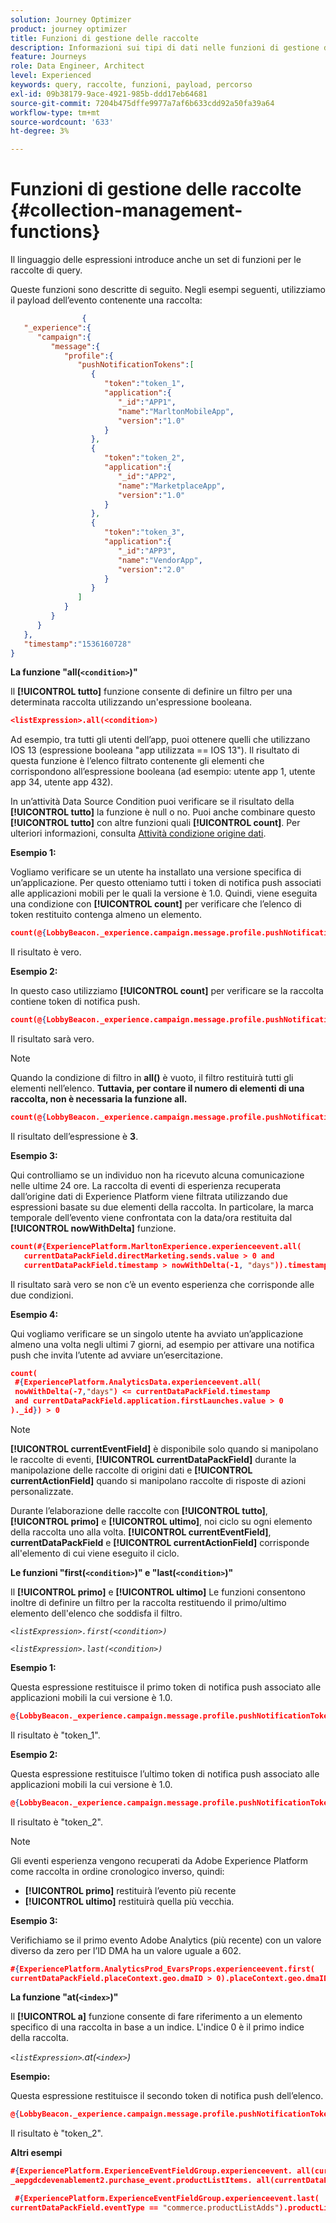 ```yaml
---
solution: Journey Optimizer
product: journey optimizer
title: Funzioni di gestione delle raccolte
description: Informazioni sui tipi di dati nelle funzioni di gestione delle raccolte
feature: Journeys
role: Data Engineer, Architect
level: Experienced
keywords: query, raccolte, funzioni, payload, percorso
exl-id: 09b38179-9ace-4921-985b-ddd17eb64681
source-git-commit: 7204b475dffe9977a7af6b633cdd92a50fa39a64
workflow-type: tm+mt
source-wordcount: '633'
ht-degree: 3%

---
```


# Funzioni di gestione delle raccolte {#collection-management-functions}

Il linguaggio delle espressioni introduce anche un set di funzioni per le raccolte di query.

Queste funzioni sono descritte di seguito. Negli esempi seguenti, utilizziamo il payload dell’evento contenente una raccolta:

```json
                { 
   "_experience":{ 
      "campaign":{ 
         "message":{ 
            "profile":{ 
               "pushNotificationTokens":[ 
                  { 
                     "token":"token_1",
                     "application":{ 
                        "_id":"APP1",
                        "name":"MarltonMobileApp",
                        "version":"1.0"
                     }
                  },
                  { 
                     "token":"token_2",
                     "application":{ 
                        "_id":"APP2",
                        "name":"MarketplaceApp",
                        "version":"1.0"
                     }
                  },
                  { 
                     "token":"token_3",
                     "application":{ 
                        "_id":"APP3",
                        "name":"VendorApp",
                        "version":"2.0"
                     }
                  }
               ]
            }
         }
      }
   },
   "timestamp":"1536160728"
}
```

**La funzione &quot;all(`<condition>`)&quot;**

Il **[!UICONTROL tutto]** funzione consente di definire un filtro per una determinata raccolta utilizzando un&#39;espressione booleana.

```json
<listExpression>.all(<condition>)
```

Ad esempio, tra tutti gli utenti dell’app, puoi ottenere quelli che utilizzano IOS 13 (espressione booleana &quot;app utilizzata == IOS 13&quot;). Il risultato di questa funzione è l’elenco filtrato contenente gli elementi che corrispondono all’espressione booleana (ad esempio: utente app 1, utente app 34, utente app 432).

In un’attività Data Source Condition puoi verificare se il risultato della **[!UICONTROL tutto]** la funzione è null o no. Puoi anche combinare questo **[!UICONTROL tutto]** con altre funzioni quali **[!UICONTROL count]**. Per ulteriori informazioni, consulta [Attività condizione origine dati](../condition-activity.md#data_source_condition).

**Esempio 1:**

Vogliamo verificare se un utente ha installato una versione specifica di un’applicazione. Per questo otteniamo tutti i token di notifica push associati alle applicazioni mobili per le quali la versione è 1.0. Quindi, viene eseguita una condizione con **[!UICONTROL count]** per verificare che l’elenco di token restituito contenga almeno un elemento.

```json
count(@{LobbyBeacon._experience.campaign.message.profile.pushNotificationTokens.all(currentEventField.application.version == "1.0").token}) > 0
```

Il risultato è vero.

**Esempio 2:**

In questo caso utilizziamo **[!UICONTROL count]** per verificare se la raccolta contiene token di notifica push.

```json
count(@{LobbyBeacon._experience.campaign.message.profile.pushNotificationTokens.all().token}) > 0
```

Il risultato sarà vero.

<!--Alternatively, you can check if there is no token in the collection:

   ```json
   count(@{LobbyBeacon._experience.campaign.message.profile.pushNotificationTokens.all().token}) == 0
   ```

The result will be false.

Here we use the count function in a condition to count the number of push notification tokens in the event.

`count(@{LobbyBeacon._experience.campaign.message.profile.pushNotificationTokens.all().token})`

The result is true.

Note that when the condition in the **all()** function is empty, the filter will return all the elements in the list. Hence, the expression above is equivalent to:

`count(@{LobbyBeacon._experience.campaign.message.profile.pushNotificationTokens.application.name})`

In both cases, the result of the expression is **3**.

A query of experience events recorded on the Adobe Experience Platform may or may not include the current event that triggered the current Journey. This will depend on the relative processing time with which [!DNL Journey Orchestration] sees an event and started evaluating conditions, versus the time it takes for that event to be ingested into the Adobe Experience Platform. For example, when using the .all() syntax to query experience events from the Adobe Experience Platform, we recommend enforcing the exclusion of the current event (by requiring an
earlier timestamp) in order to only consider prior events.-->

>[!NOTE]
>
>Quando la condizione di filtro in **all()** è vuoto, il filtro restituirà tutti gli elementi nell’elenco. **Tuttavia, per contare il numero di elementi di una raccolta, non è necessaria la funzione all.**


```json
count(@{LobbyBeacon._experience.campaign.message.profile.pushNotificationTokens.token})
```

Il risultato dell’espressione è **3**.

**Esempio 3:**

Qui controlliamo se un individuo non ha ricevuto alcuna comunicazione nelle ultime 24 ore. La raccolta di eventi di esperienza recuperata dall’origine dati di Experience Platform viene filtrata utilizzando due espressioni basate su due elementi della raccolta. In particolare, la marca temporale dell’evento viene confrontata con la data/ora restituita dal **[!UICONTROL nowWithDelta]** funzione.

```json
count(#{ExperiencePlatform.MarltonExperience.experienceevent.all(
   currentDataPackField.directMarketing.sends.value > 0 and
   currentDataPackField.timestamp > nowWithDelta(-1, "days")).timestamp}) == 0
```

Il risultato sarà vero se non c’è un evento esperienza che corrisponde alle due condizioni.

**Esempio 4:**

Qui vogliamo verificare se un singolo utente ha avviato un’applicazione almeno una volta negli ultimi 7 giorni, ad esempio per attivare una notifica push che invita l’utente ad avviare un’esercitazione.

```json
count(
 #{ExperiencePlatform.AnalyticsData.experienceevent.all(
 nowWithDelta(-7,"days") <= currentDataPackField.timestamp
 and currentDataPackField.application.firstLaunches.value > 0
)._id}) > 0
```

<!--**"All + Count" example 4:** here we use the count function in a boolean expression to see if there is push notification tokens in the collection.

`count(@{LobbyBeacon._experience.campaign.message.profile.pushNotificationTokens.all().application.name}) > 0`

The result will be:

`true`

Alternatively, you can check if there is NO token in the collection:

`count(@{LobbyBeacon._experience.campaign.message.profile.pushNotificationTokens.all().application.name}) =0`

The result will be:

`false`-->

>[!NOTE]
>
>**[!UICONTROL currentEventField]** è disponibile solo quando si manipolano le raccolte di eventi, **[!UICONTROL currentDataPackField]** durante la manipolazione delle raccolte di origini dati e **[!UICONTROL currentActionField]** quando si manipolano raccolte di risposte di azioni personalizzate.
>
>Durante l’elaborazione delle raccolte con **[!UICONTROL tutto]**, **[!UICONTROL primo]** e **[!UICONTROL ultimo]**, noi
>ciclo su ogni elemento della raccolta uno alla volta. **[!UICONTROL currentEventField]**, **currentDataPackField** e **[!UICONTROL currentActionField]** corrisponde all&#39;elemento di cui viene eseguito il ciclo.

**Le funzioni &quot;first(`<condition>`)&quot; e &quot;last(`<condition>`)&quot;**

Il **[!UICONTROL primo]** e **[!UICONTROL ultimo]** Le funzioni consentono inoltre di definire un filtro per la raccolta restituendo il primo/ultimo elemento dell&#39;elenco che soddisfa il filtro.

_`<listExpression>.first(<condition>)`_

_`<listExpression>.last(<condition>)`_

**Esempio 1:**

Questa espressione restituisce il primo token di notifica push associato alle applicazioni mobili la cui versione è 1.0.

```json
@{LobbyBeacon._experience.campaign.message.profile.pushNotificationTokens.first(currentEventField.application.version == "1.0").token
```

Il risultato è &quot;token_1&quot;.

**Esempio 2:**

Questa espressione restituisce l’ultimo token di notifica push associato alle applicazioni mobili la cui versione è 1.0.

```json
@{LobbyBeacon._experience.campaign.message.profile.pushNotificationTokens.last(currentEventField.application.version == "1.0").token}
```

Il risultato è &quot;token_2&quot;.

>[!NOTE]
>
>Gli eventi esperienza vengono recuperati da Adobe Experience Platform come raccolta in ordine cronologico inverso, quindi:
>
>* **[!UICONTROL primo]** restituirà l’evento più recente
>* **[!UICONTROL ultimo]** restituirà quella più vecchia.

**Esempio 3:**

Verifichiamo se il primo evento Adobe Analytics (più recente) con un valore diverso da zero per l’ID DMA ha un valore uguale a 602.

```json
#{ExperiencePlatform.AnalyticsProd_EvarsProps.experienceevent.first(
currentDataPackField.placeContext.geo.dmaID > 0).placeContext.geo.dmaID} == 602
```

**La funzione &quot;at(`<index>`)&quot;**

Il **[!UICONTROL a]** funzione consente di fare riferimento a un elemento specifico di una raccolta in base a un indice.
L&#39;indice 0 è il primo indice della raccolta.

_`<listExpression>`.at(`<index>`)_

**Esempio:**

Questa espressione restituisce il secondo token di notifica push dell’elenco.

```json
@{LobbyBeacon._experience.campaign.message.profile.pushNotificationTokens.at(1).token}
```

Il risultato è &quot;token_2&quot;.

**Altri esempi**

```json
#{ExperiencePlatform.ExperienceEventFieldGroup.experienceevent. all(currentDataPackField._aepgdcdevenablement2.purchase_event.receipt_nbr == "10-337-4016"). 
_aepgdcdevenablement2.purchase_event.productListItems. all(currentDataPackField.SKU == "AB17 1234 1775 19DT B4DR 8HDK 762").name}
```

```json
 #{ExperiencePlatform.ExperienceEventFieldGroup.experienceevent.last(
currentDataPackField.eventType == "commerce.productListAdds").productListItems.last(currentDataPackField.priceTotal >= 150).name}
```
